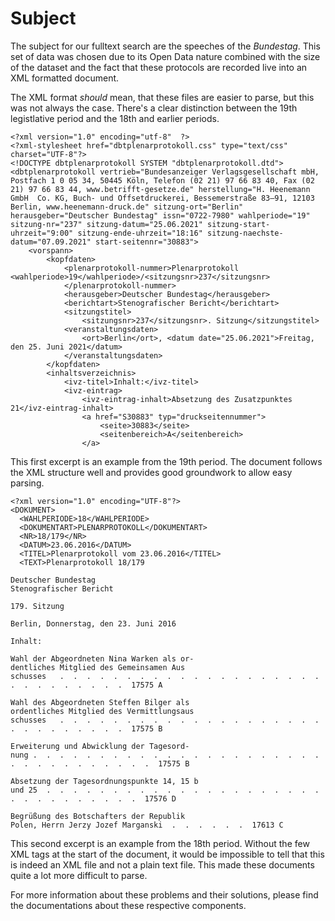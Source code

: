 # Subject

The subject for our fulltext search are the speeches of the _Bundestag_. This set of data was chosen due to its Open Data nature combined with the size of the dataset and the fact that these protocols are recorded live into an XML formatted document. 

The XML format _should_ mean, that these files are easier to parse, but this was not always the case. There's a clear distinction between the 19th legistlative period and the 18th and earlier periods.

```
<?xml version="1.0" encoding="utf-8"  ?>
<?xml-stylesheet href="dbtplenarprotokoll.css" type="text/css" charset="UTF-8"?>
<!DOCTYPE dbtplenarprotokoll SYSTEM "dbtplenarprotokoll.dtd">
<dbtplenarprotokoll vertrieb="Bundesanzeiger Verlagsgesellschaft mbH, Postfach 1 0 05 34, 50445 Köln, Telefon (02 21) 97 66 83 40, Fax (02 21) 97 66 83 44, www.betrifft-gesetze.de" herstellung="H. Heenemann GmbH  Co. KG, Buch- und Offsetdruckerei, Bessemerstraße 83–91, 12103 Berlin, www.heenemann-druck.de" sitzung-ort="Berlin" herausgeber="Deutscher Bundestag" issn="0722-7980" wahlperiode="19" sitzung-nr="237" sitzung-datum="25.06.2021" sitzung-start-uhrzeit="9:00" sitzung-ende-uhrzeit="18:16" sitzung-naechste-datum="07.09.2021" start-seitennr="30883">
	<vorspann>
		<kopfdaten>
			<plenarprotokoll-nummer>Plenarprotokoll <wahlperiode>19</wahlperiode>/<sitzungsnr>237</sitzungsnr>
			</plenarprotokoll-nummer>
			<herausgeber>Deutscher Bundestag</herausgeber>
			<berichtart>Stenografischer Bericht</berichtart>
			<sitzungstitel>
				<sitzungsnr>237</sitzungsnr>. Sitzung</sitzungstitel>
			<veranstaltungsdaten>
				<ort>Berlin</ort>, <datum date="25.06.2021">Freitag, den 25. Juni 2021</datum>
			</veranstaltungsdaten>
		</kopfdaten>
		<inhaltsverzeichnis>
			<ivz-titel>Inhalt:</ivz-titel>
			<ivz-eintrag>
				<ivz-eintrag-inhalt>Absetzung des Zusatzpunktes 21</ivz-eintrag-inhalt>
				<a href="S30883" typ="druckseitennummer">
					<seite>30883</seite>
					<seitenbereich>A</seitenbereich>
				</a>
```

This first excerpt is an example from the 19th period. The document follows the XML structure well and provides good groundwork to allow easy parsing.

```
<?xml version="1.0" encoding="UTF-8"?>
<DOKUMENT>
  <WAHLPERIODE>18</WAHLPERIODE>
  <DOKUMENTART>PLENARPROTOKOLL</DOKUMENTART>
  <NR>18/179</NR>
  <DATUM>23.06.2016</DATUM>
  <TITEL>Plenarprotokoll vom 23.06.2016</TITEL>
  <TEXT>Plenarprotokoll 18/179

Deutscher Bundestag
Stenografischer Bericht

179. Sitzung

Berlin, Donnerstag, den 23. Juni 2016

Inhalt:

Wahl der Abgeordneten Nina Warken als or-
dentliches Mitglied des Gemeinsamen Aus­
schusses   .  .  .  .  .  .  .  .  .  .  .  .  .  .  .  .  .  .  .  .  .  .  .  .  .  .  .  .  .  17575 A

Wahl des Abgeordneten Steffen Bilger als
ordentliches Mitglied des Vermittlungsaus­
schusses   .  .  .  .  .  .  .  .  .  .  .  .  .  .  .  .  .  .  .  .  .  .  .  .  .  .  .  .  .  17575 B

Erweiterung und Abwicklung der Tagesord-
nung .  .  .  .  .  .  .  .  .  .  .  .  .  .  .  .  .  .  .  .  .  .  .  .  .  .  .  .  .  .  .  .  .  17575 B

Absetzung der Tagesordnungspunkte 14, 15 b
und 25  .  .  .  .  .  .  .  .  .  .  .  .  .  .  .  .  .  .  .  .  .  .  .  .  .  .  .  .  .  .  .  17576 D

Begrüßung des Botschafters der Republik
Polen, Herrn Jerzy Jozef Marganski  .  .  .  .  .  .  17613 C
```

This second excerpt is an example from the 18th period. Without the few XML tags at the start of the document, it would be impossible to tell that this is indeed an XML file and not a plain text file. This made these documents quite a lot more difficult to parse.

For more information about these problems and their solutions, please find the documentations about these respective components.
